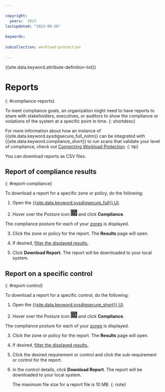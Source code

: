 ```yaml
---

copyright:
  years:  2023
lastupdated: "2023-09-26"

keywords:

subcollection: workload-protection

---
```


{{site.data.keyword.attribute-definition-list}}

# Reports
{: #compliance-reports}

To meet compliance goals, an organization might need to have reports to share with stakeholders, executives, or auditors to show the compliance or violations of the system at a specific point in time.
{: shortdesc}

For more information about how an instance of {{site.data.keyword.sysdigsecure_full_notm}} can be integrated with {{site.data.keyword.compliance_short}} to run scans that validate your level of compliance, check out [Connecting Workload Protection](/docs/security-compliance?topic=security-compliance-setup-workload-protection).
{: tip}

You can download reports as CSV files.

## Report of compliance results
{: #report-compliance}

To download a report for a specific zone or policy, do the following:

1. Open the [{{site.data.keyword.sysdigsecure_full}} UI](/docs/workload-protection?topic=workload-protection-launch).

2. Hover over the Posture icon ![Posture icon](/images/posture.png "Posture") and click  **Compliance**.

The compliance posture for each of your [zones](/docs/workload-protection?topic=workload-protection-posture-zones) is displayed.

3. Click the zone or policy for the report. The **Results** page will open.

4. If desired, [filter the displayed results.](/docs/workload-protection?topic=workload-protection-compliance-understanding#details-filter)

5. Click **Download Report**. The report will be downloaded to your local system.

## Report on a specific control
{: #report-control}

To download a report for a specific control, do the following:

1. Open the [{{site.data.keyword.sysdigsecure_short}} UI](/docs/workload-protection?topic=workload-protection-launch).

2. Hover over the Posture icon ![Posture icon](/images/posture.png "Posture") and click  **Compliance**.

The compliance posture for each of your [zones](/docs/workload-protection?topic=workload-protection-posture-zones) is displayed.

3. Click the zone or policy for the report. The **Results** page will open.

4. If desired, [filter the displayed results.](/docs/workload-protection?topic=workload-protection-compliance-understanding#details-filter)

5. Click the desired requirement or control and click the sub-requirement or control for the report.

6. In the control details, click **Download Report**. The report will be downloaded to your local system.

   The maximum file size for a report file is 10 MB.
   {: note}
